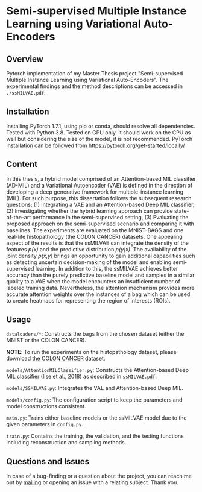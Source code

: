 # Semi-supervised Multiple Instance Learning using Variational Auto-Encoders

## Overview
Pytorch implementation of my Master Thesis project "Semi-supervised Multiple Instance Learning using Variational Auto-Encoders". The experimental findings and the method descriptions can be accessed in `./ssMILVAE.pdf`.

## Installation
Installing PyTorch 1.7.1, using pip or conda, should resolve all dependencies. Tested with Python 3.8. Tested on GPU only. It should work on the CPU as well but considering the size of the model, it is not recommended. PyTorch installation can be followed from https://pytorch.org/get-started/locally/

## Content
In this thesis, a hybrid model comprised of an Attention-based MIL classifier (AD-MIL) and a Variational Autoencoder (VAE) is defined in the direction of developing a deep generative framework for multiple-instance learning (MIL). For such purpose, this dissertation follows the subsequent research questions; (1) Integrating a VAE and an Attention-based Deep MIL classifier, (2) Investigating whether the hybrid learning approach can provide state-of-the-art performance in the semi-supervised setting, (3) Evaluating the proposed approach on the semi-supervised scenario and comparing it with baselines. The experiments are evaluated on the MNIST-BAGS and one real-life histopathology (the COLON CANCER) datasets. One appealing aspect of the results is that the ssMILVAE can integrate the density of the features _p(x)_ and the predictive distribution _p(y|x)_. The availability of the joint density _p(x,y)_ brings an opportunity to gain additional capabilities such as detecting uncertain decision-making of the model and enabling semi-supervised learning. In addition to this, the ssMILVAE achieves better accuracy than the purely predictive baseline model and samples in a similar quality to a VAE when the model encounters an insufficient number of labeled training data. Nevertheless, the attention mechanism provides more accurate attention weights over the instances of a bag which can be used to create heatmaps for representing the region of interests (ROIs).

## Usage
`dataloaders/*`: Constructs the bags from the chosen dataset (either the MNIST or the COLON CANCER).

**NOTE**: To run the experiments on the histopathology dataset, please download [the COLON CANCER](http://www.warwick.ac.uk/BIAlab/data/CRChistoLabeledNucleiHE) dataset.

`models/AttentionMILClassifier.py`: Constructs the Attention-based Deep MIL classifier (Ilse et al., 2018) as described in `ssMILVAE.pdf`.

`models/SSMILVAE.py`: Integrates the VAE and Attention-based Deep MIL.

`models/config.py`: The configuration script to keep the parameters and model constructions consistent.

`main.py`: Trains either baseline models or the ssMILVAE model due to the given parameters in `config.py`.

`train.py`: Contains the training, the validation, and the testing functions including reconstruction and sampling methods.

## Questions and Issues
In case of a bug-finding or a question about the project, you can reach me out by [mailing](mailto:anuzunalioglu@hotmail.com) or opening an issue with a relating subject. Thank you.
